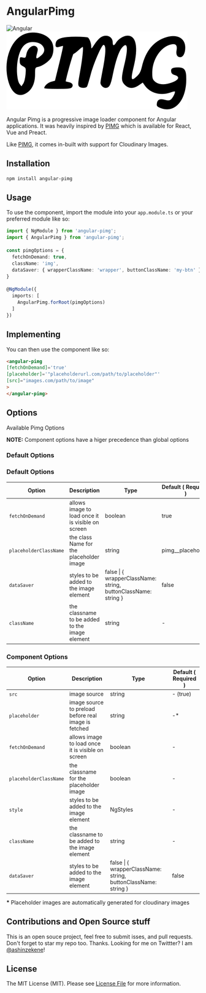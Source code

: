 # AngularPimg

![Angular](https://angular.io/assets/images/logos/angular/angular.png)
![Pimg](pimg.svg)

Angular Pimg is a progressive image loader component for Angular applications. It was heavily inspired by [PIMG](https://github.com/ooade/pimg) which is available for React, Vue and Preact.

Like [PIMG](https://github.com/ooade/pimg), it comes in-built with support for Cloudinary Images.


## Installation

```sh
npm install angular-pimg
```

## Usage
To use the component, import the module into your `app.module.ts` or your preferred module like so:

```ts
import { NgModule } from 'angular-pimg';
import { AngularPimg } from 'angular-pimg'; 

const pimgOptions = {
  fetchOnDemand: true,
  className: 'img',
  dataSaver: { wrapperClassName: 'wrapper', buttonClassName: 'my-btn' }
}

@NgModule({
  imports: [
    AngularPimg.forRoot(pimgOptions)
  ]
})

```

## Implementing
You can then use the component like so:

```html
<angular-pimg
[fetchOnDemand]='true'
[placeholder]='"placeholderurl.com/path/to/placeholder"'
[src]="images.com/path/to/image"
>
</angular-pimg>
```

## Options

Available Pimg Options

__NOTE:__  Component options have a higer precedence than global options

### Default Options



### Default Options
|Option                     |Description                                            | Type         |Default ( Required )
----------------------------|-------------------------------------------------------|--------------|---------------
| `fetchOnDemand`           | allows image to load once it is visible on screen     | boolean      | true
| `placeholderClassName`    | the class Name for the placeholder image              | string       | pimg__placeholder
| `dataSaver`               | styles to be added to the image element               | false        \| { wrapperClassName: string, buttonClassName: string }     | false
| `className`               | the classname to be added to the image element        | string       | -

### Component Options
|Option                     |Description                                            | Type        |Default ( Required )
----------------------------|------------------------------------------------------|---------------|---------------
| `src`                     | image source                                          | string       | - (true)
| `placeholder`             | image source to preload before real image is fetched  | string       | -*
| `fetchOnDemand`           | allows image to load once it is visible on screen     | boolean      | -
| `placeholderClassName`    | the classname for the placeholder image              | boolean      | -
| `style`                   | styles to be added to the image element               | NgStyles     | -
| `className`               | the classname to be added to the image element        | string       | -
| `dataSaver`               | styles to be added to the image element               | false        \| { wrapperClassName: string, buttonClassName: string }     | false

__*__ Placeholder images are automatically generated for cloudinary images

## Contributions and Open Source stuff
This is an open souce project, feel free to submit isses, and pull requests. Don't forget to star my repo too. Thanks.
Looking for me on Twittter? I am [@ashinzekene](https://twitter.com/ashinzekene)!

## License
The MIT License (MIT). Please see [License File](LICENSE.md) for more information.

